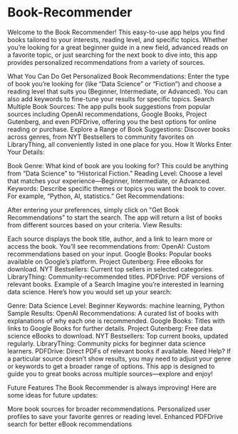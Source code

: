 # Book-Recommender
Welcome to the Book Recommender! This easy-to-use app helps you find books tailored to your interests, reading level, and specific topics. Whether you’re looking for a great beginner guide in a new field, advanced reads on a favorite topic, or just searching for the next book to dive into, this app provides personalized recommendations from a variety of sources.

What You Can Do
Get Personalized Book Recommendations: Enter the type of book you’re looking for (like “Data Science” or “Fiction”) and choose a reading level that suits you (Beginner, Intermediate, or Advanced). You can also add keywords to fine-tune your results for specific topics.
Search Multiple Book Sources: The app pulls book suggestions from popular sources including OpenAI recommendations, Google Books, Project Gutenberg, and even PDFDrive, offering you the best options for online reading or purchase.
Explore a Range of Book Suggestions: Discover books across genres, from NYT Bestsellers to community favorites on LibraryThing, all conveniently listed in one place for you.
How It Works
Enter Your Details:

Book Genre: What kind of book are you looking for? This could be anything from “Data Science” to “Historical Fiction.”
Reading Level: Choose a level that matches your experience—Beginner, Intermediate, or Advanced.
Keywords: Describe specific themes or topics you want the book to cover. For example, “Python, AI, statistics.”
Get Recommendations:

After entering your preferences, simply click on "Get Book Recommendations" to start the search.
The app will return a list of books from different sources based on your criteria.
View Results:

Each source displays the book title, author, and a link to learn more or access the book. You’ll see recommendations from:
OpenAI: Custom recommendations based on your input.
Google Books: Popular books available on Google’s platform.
Project Gutenberg: Free eBooks for download.
NYT Bestsellers: Current top sellers in selected categories.
LibraryThing: Community-recommended titles.
PDFDrive: PDF versions of relevant books.
Example of a Search
Imagine you’re interested in learning data science. Here’s how you would set up your search:

Genre: Data Science
Level: Beginner
Keywords: machine learning, Python
Sample Results:
OpenAI Recommendations: A curated list of books with explanations of why each one is recommended.
Google Books: Titles with links to Google Books for further details.
Project Gutenberg: Free data science eBooks to download.
NYT Bestsellers: Top current books, updated regularly.
LibraryThing: Community picks for beginner data science learners.
PDFDrive: Direct PDFs of relevant books if available.
Need Help?
If a particular source doesn’t show results, you may need to adjust your genre or keywords to get a broader range of options. This app is designed to guide you to great books across multiple sources—explore and enjoy!

Future Features
The Book Recommender is always improving! Here are some ideas for future updates:

More book sources for broader recommendations.
Personalized user profiles to save your favorite genres or reading level.
Enhanced PDFDrive search for better eBook recommendations
